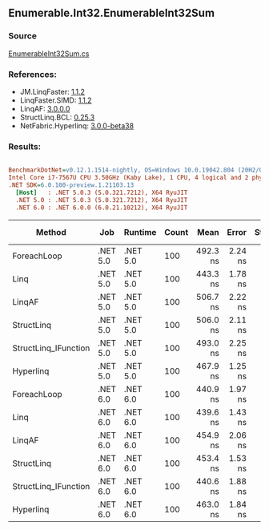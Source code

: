 ﻿## Enumerable.Int32.EnumerableInt32Sum

### Source
[EnumerableInt32Sum.cs](../LinqBenchmarks/Enumerable/Int32/EnumerableInt32Sum.cs)

### References:
- JM.LinqFaster: [1.1.2](https://www.nuget.org/packages/JM.LinqFaster/1.1.2)
- LinqFaster.SIMD: [1.1.2](https://www.nuget.org/packages/LinqFaster.SIMD/1.0.3)
- LinqAF: [3.0.0.0](https://www.nuget.org/packages/LinqAF/3.0.0.0)
- StructLinq.BCL: [0.25.3](https://www.nuget.org/packages/StructLinq.BCL/0.25.3)
- NetFabric.Hyperlinq: [3.0.0-beta38](https://www.nuget.org/packages/NetFabric.Hyperlinq/3.0.0-beta38)

### Results:
``` ini

BenchmarkDotNet=v0.12.1.1514-nightly, OS=Windows 10.0.19042.804 (20H2/October2020Update)
Intel Core i7-7567U CPU 3.50GHz (Kaby Lake), 1 CPU, 4 logical and 2 physical cores
.NET SDK=6.0.100-preview.1.21103.13
  [Host]   : .NET 5.0.3 (5.0.321.7212), X64 RyuJIT
  .NET 5.0 : .NET 5.0.3 (5.0.321.7212), X64 RyuJIT
  .NET 6.0 : .NET 6.0.0 (6.0.21.10212), X64 RyuJIT


```
|               Method |      Job |  Runtime | Count |     Mean |   Error |  StdDev | Ratio |  Gen 0 | Gen 1 | Gen 2 | Allocated |
|--------------------- |--------- |--------- |------ |---------:|--------:|--------:|------:|-------:|------:|------:|----------:|
|          ForeachLoop | .NET 5.0 | .NET 5.0 |   100 | 492.3 ns | 2.24 ns | 1.75 ns |  1.00 | 0.0191 |     - |     - |      40 B |
|                 Linq | .NET 5.0 | .NET 5.0 |   100 | 443.3 ns | 1.78 ns | 1.57 ns |  0.90 | 0.0191 |     - |     - |      40 B |
|               LinqAF | .NET 5.0 | .NET 5.0 |   100 | 506.7 ns | 2.22 ns | 1.85 ns |  1.03 | 0.0191 |     - |     - |      40 B |
|           StructLinq | .NET 5.0 | .NET 5.0 |   100 | 506.0 ns | 2.11 ns | 1.76 ns |  1.03 | 0.0305 |     - |     - |      64 B |
| StructLinq_IFunction | .NET 5.0 | .NET 5.0 |   100 | 493.0 ns | 2.25 ns | 1.88 ns |  1.00 | 0.0191 |     - |     - |      40 B |
|            Hyperlinq | .NET 5.0 | .NET 5.0 |   100 | 467.9 ns | 1.25 ns | 1.04 ns |  0.95 | 0.0191 |     - |     - |      40 B |
|          ForeachLoop | .NET 6.0 | .NET 6.0 |   100 | 440.9 ns | 1.97 ns | 1.65 ns |  0.90 | 0.0191 |     - |     - |      40 B |
|                 Linq | .NET 6.0 | .NET 6.0 |   100 | 439.6 ns | 1.43 ns | 1.27 ns |  0.89 | 0.0191 |     - |     - |      40 B |
|               LinqAF | .NET 6.0 | .NET 6.0 |   100 | 454.9 ns | 2.06 ns | 1.72 ns |  0.92 | 0.0191 |     - |     - |      40 B |
|           StructLinq | .NET 6.0 | .NET 6.0 |   100 | 453.4 ns | 1.53 ns | 1.43 ns |  0.92 | 0.0305 |     - |     - |      64 B |
| StructLinq_IFunction | .NET 6.0 | .NET 6.0 |   100 | 440.6 ns | 1.88 ns | 1.67 ns |  0.89 | 0.0191 |     - |     - |      40 B |
|            Hyperlinq | .NET 6.0 | .NET 6.0 |   100 | 463.0 ns | 1.84 ns | 1.53 ns |  0.94 | 0.0191 |     - |     - |      40 B |
